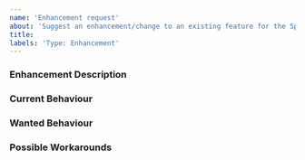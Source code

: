 ```yaml
---
name: 'Enhancement request'
about: 'Suggest an enhancement/change to an existing feature for the Spring Cloud Extension Sample'
title:
labels: 'Type: Enhancement'
---
```


<!-- Please use markdown (https://guides.github.com/features/mastering-markdown/) semantics throughout the enhancement description. -->

### Enhancement Description

<!-- Please provide a description of the feature you envision. -->

### Current Behaviour

<!-- Please share the current behaviour of the Spring Cloud Extension Sample around this topic, if applicable. -->

### Wanted Behaviour

<!-- Please described the desired outcome through the Spring Cloud Extension Sample around the suggested enhancement. -->

### Possible Workarounds

<!-- If applicable, share any workarounds for the described enhancement. -->
